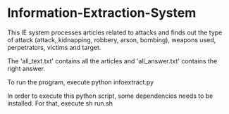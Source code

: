 # Information-Extraction-System

This IE system processes articles related to attacks and finds out the type of attack (attack, kidnapping, robbery, arson, bombing), weapons used, perpetrators, victims and target.

The 'all_text.txt' contains all the articles and 'all_answer.txt' contains the right answer.

To run the program, execute python infoextract.py <textfile>
  
In order to execute this python script, some dependencies needs to be installed. For that, execute sh run.sh
